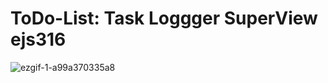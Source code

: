 # ToDo-List: Task Loggger SuperView ejs316
![ezgif-1-a99a370335a8](https://user-images.githubusercontent.com/75849216/109565851-e70d7000-7a97-11eb-96f0-157625b6c1f7.gif)
